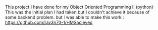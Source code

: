 This project I have done for my Object Oriented Programming II (python) This was the initial plan I had taken but I couldn't achieve it because of some backend problem. 
but I was able to make this work : https://github.com/rav3n70-1/HMSacieved
